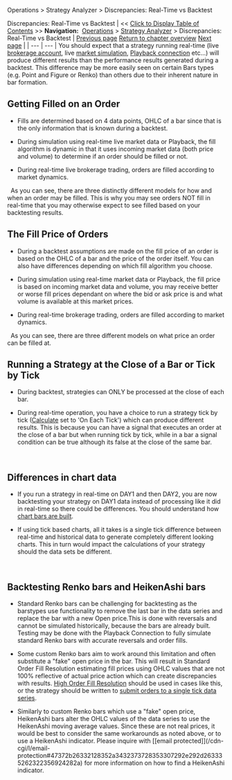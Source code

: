 ﻿
Operations \> Strategy Analyzer \> Discrepancies: Real\-Time vs Backtest

Discrepancies: Real\-Time vs Backtest
| \<\< [Click to Display Table of Contents](discrepancies_real-time_vs_bac.md) \>\> **Navigation:**     [Operations](operations-1.md) \> [Strategy Analyzer](strategy_analyzer-1.md) \> Discrepancies: Real\-Time vs Backtest | [Previous page](2d__3d_optimization_graphs-1.md) [Return to chapter overview](strategy_analyzer-1.md) [Next page](saving_strategy_parameter_temp-1.md) |
| --- | --- |
You should expect that a strategy running real\-time (live [brokerage account](connecting-1.md), live [market simulation](simulation-1.md), [Playback connection](playback_connection-1.md) etc...) will produce different results than the performance results generated during a backtest. This difference may be more easily seen on certain Bars types (e.g. Point and Figure or Renko) than others due to their inherent nature in bar formation.
 
## Getting Filled on an Order
- Fills are determined based on 4 data points, OHLC of a bar since that is the only information that is known during a backtest. 

- During simulation using real\-time live market data or Playback, the fill algorithm is dynamic in that it uses incoming market data (both price and volume) to determine if an order should be filled or not. 

- During real\-time live brokerage trading, orders are filled according to market dynamics. 

 
As you can see, there are three distinctly different models for how and when an order may be filled. This is why you may see orders NOT fill in real\-time that you may otherwise expect to see filled based on your backtesting results.
 
## The Fill Price of Orders
- During a backtest assumptions are made on the fill price of an order is based on the OHLC of a bar and the price of the order itself. You can also have differences depending on which fill algorithm you choose. 

- During simulation using real\-time market data or Playback, the fill price is based on incoming market data and volume, you may receive better or worse fill prices dependant on where the bid or ask price is and what volume is available at this market prices. 

- During real\-time brokerage trading, orders are filled according to market dynamics. 

 
As you can see, there are three different models on what price an order can be filled at.
 
## Running a Strategy at the Close of a Bar or Tick by Tick
- During backtest, strategies can ONLY be processed at the close of each bar. 

- During real\-time operation, you have a choice to run a strategy tick by tick ([Calculate](running_a_ninjascript_strategy-1.md) set to 'On Each Tick') which can produce different results. This is because you can have a signal that executes an order at the close of a bar but when running tick by tick, while in a bar a signal condition can be true although its false at the close of the same bar. 

 
## Differences in chart data
- If you run a strategy in real\-time on DAY1 and then DAY2, you are now backtesting your strategy on DAY1 data instead of processing like it did in real\-time so there could be differences. You should understand how [chart bars are built](how_bars_are_built-1.md).

- If using tick based charts, all it takes is a single tick difference between real\-time and historical data to generate completely different looking charts. This in turn would impact the calculations of your strategy should the data sets be different.

 
## Backtesting Renko bars and HeikenAshi bars
- Standard Renko bars can be challenging for backtesting as the barstypes use functionality to remove the last bar in the data series and replace the bar with a new Open price.This is done with reversals and cannot be simulated historically, because the bars are already built. Testing may be done with the Playback Connection to fully simulate standard Renko bars with accurate reversals and order fills.

- Some custom Renko bars aim to work around this limitation and often substitute a "fake" open price in the bar. This will result in Standard Order Fill Resolution estimating fill prices using OHLC values that are not 100% reflective of actual price action which can create discrepancies with results. [High Order Fill Resolution](understanding_historical_fill_-1.md) should be used in cases like this, or the strategy should be written to [submit orders to a single tick data series](backtesting_ninjascript_strate-1.md).

- Similarly to custom Renko bars which use a "fake" open price, HeikenAshi bars alter the OHLC values of the data series to use the HeikenAshi moving average values. Since these are not real prices, it would be best to consider the same workarounds as noted above, or to use a HeikenAshi indicator. Please inquire with [\[email protected]](/cdn-cgi/l/email-protection#47372b26332128352a3432373728353307292e292d263335262322356924282a) for more information on how to find a HeikenAshi indicator.

